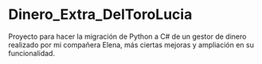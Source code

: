 # Dinero_Extra_DelToroLucia
Proyecto para hacer la migración de Python a C# de un gestor de dinero realizado por mi compañera Elena, más ciertas mejoras y ampliación en su funcionalidad.
